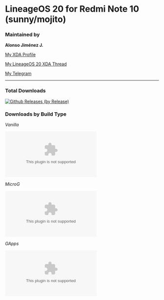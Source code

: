# LineageOS 20 for Redmi Note 10 (sunny/mojito)

### Maintained by

**Alonso Jiménez J.**

[My XDA Profile](https://forum.xda-developers.com/m/alonsoj636mw.11067729/)

[My LineageOS 20 XDA Thread](https://forum.xda-developers.com/t/rom-13-unofficial-lineageos-20-sunny-mojito.4436693/)

[My Telegram](https://t.me/alonsoj636MW)

---------------------------------------------------------------------------------

### Total Downloads
[![Github Releases (by Release)](https://img.shields.io/github/downloads/alonsoj636/alonso-lineage-releases/total?color=white&label=Alonso%27s%20Cave&style=plastic)](https://github.com/alonsoj636/alonso-lineage-releases/releases)

### Downloads by Build Type

*Vanilla*

[![Github Releases (by Release)](https://img.shields.io/github/downloads/alonsoj636/alonso-lineage-releases/20-20230524/lineage-20.0-20230524-UNOFFICIAL-Vanilla-sunny.zip?color=white&label=Alonso%27s%20Cave&style=plastic)](https://github.com/alonsoj636/alonso-lineage-releases/releases/download/20-20230524/lineage-20.0-20230524-UNOFFICIAL-Vanilla-sunny.zip)

*MicroG*

[![Github Releases (by Release)](https://img.shields.io/github/downloads/alonsoj636/alonso-lineage-releases/20-20230524/lineage-20.0-20230524-UNOFFICIAL-MicroG-sunny.zip?color=white&label=Alonso%27s%20Cave&style=plastic)](https://github.com/alonsoj636/alonso-lineage-releases/releases/download/20-20230524/lineage-20.0-20230524-UNOFFICIAL-MicroG-sunny.zip)

*GApps*

[![Github Releases (by Release)](https://img.shields.io/github/downloads/alonsoj636/alonso-lineage-releases/20-20230524/lineage-20.0-20230524-UNOFFICIAL-GApps-sunny.zip?color=white&label=Alonso%27s%20Cave&style=plastic)](https://github.com/alonsoj636/alonso-lineage-releases/releases/download/20-20230524/lineage-20.0-20230524-UNOFFICIAL-GApps-sunny.zip)
